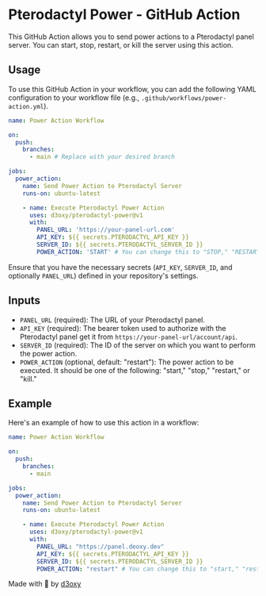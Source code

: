 # Pterodactyl Power - GitHub Action

This GitHub Action allows you to send power actions to a Pterodactyl panel server. You can start, stop, restart, or kill the server using this action.

## Usage

To use this GitHub Action in your workflow, you can add the following YAML configuration to your workflow file (e.g., `.github/workflows/power-action.yml`).

```yaml
name: Power Action Workflow

on:
  push:
    branches:
      - main # Replace with your desired branch

jobs:
  power_action:
    name: Send Power Action to Pterodactyl Server
    runs-on: ubuntu-latest

    - name: Execute Pterodactyl Power Action
      uses: d3oxy/pterodactyl-power@v1
      with:
        PANEL_URL: 'https://your-panel-url.com'
        API_KEY: ${{ secrets.PTERODACTYL_API_KEY }}
        SERVER_ID: ${{ secrets.PTERODACTYL_SERVER_ID }}
        POWER_ACTION: 'START' # You can change this to "STOP," "RESTART," or "KILL" as needed
```

Ensure that you have the necessary secrets (`API_KEY`, `SERVER_ID`, and optionally `PANEL_URL`) defined in your repository's settings.

## Inputs

-   `PANEL_URL` (required): The URL of your Pterodactyl panel.
-   `API_KEY` (required): The bearer token used to authorize with the Pterodactyl panel get it from `https://your-panel-url/account/api`.
-   `SERVER_ID` (required): The ID of the server on which you want to perform the power action.
-   `POWER_ACTION` (optional, default: "restart"): The power action to be executed. It should be one of the following: "start," "stop," "restart," or "kill."

## Example

Here's an example of how to use this action in a workflow:

```yaml
name: Power Action Workflow

on:
  push:
    branches:
      - main

jobs:
  power_action:
    name: Send Power Action to Pterodactyl Server
    runs-on: ubuntu-latest

    - name: Execute Pterodactyl Power Action
      uses: d3oxy/pterodactyl-power@v1
      with:
        PANEL_URL: "https://panel.deoxy.dev"
        API_KEY: ${{ secrets.PTERODACTYL_API_KEY }}
        SERVER_ID: ${{ secrets.PTERODACTYL_SERVER_ID }}
        POWER_ACTION: "restart" # You can change this to "start," "restart," or "kill" as needed
```

Made with 💙 by [d3oxy](https://deoxy.dev)
